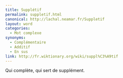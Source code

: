 ```yaml
---
title: Supplétif
permalink: suppletif.html
canonical: http://lachal.neamar.fr/Suppletif
layout: word
categories:
  - Mot complexe
synonyms:
  - Complémentaire
  - Additif
  - En sus
link: http://fr.wiktionary.org/wiki/suppl%C3%A9tif
---
```


Qui complète, qui sert de supplément.

